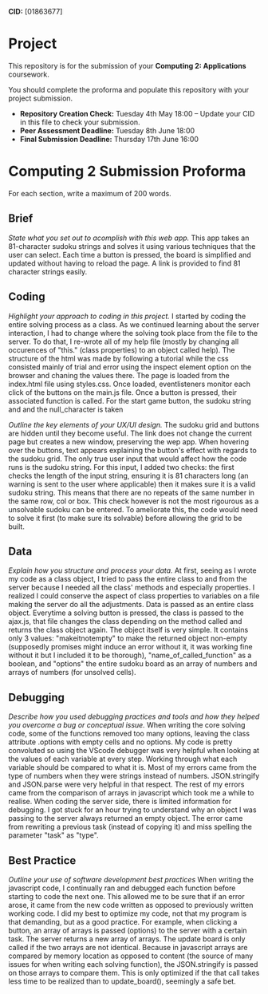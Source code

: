 **CID:** [01863677]

# Project
This repository is for the submission of your **Computing 2: Applications** coursework.

You should complete the proforma and populate this repository with your project submission.

* **Repository Creation Check:** Tuesday 4th May 18:00 – Update your CID in this file to check your submission.
* **Peer Assessment Deadline:** Tuesday 8th June 18:00
* **Final Submission Deadline:** Thursday 17th June 16:00

# Computing 2 Submission Proforma

For each section, write a maximum of 200 words.

## Brief
*State what you set out to acomplish with this web app.*
This app takes an 81-character sudoku strings and solves it using various techniques that the user can select. Each time a button is pressed, the board is simplified and updated without having to reload the page. A link is provided to find 81 character strings easily.

## Coding
*Highlight your approach to coding in this project.*
I started by coding the entire solving process as a class. As we continued learning about the server interaction, I had to change where the solving took place from the file to the server. To do that, I re-wrote all of my help file (mostly by changing all occurences of "this." (class properties) to an object called help). The structure of the html was made by following a tutorial while the css consisted mainly of trial and error using the inspect element option on the browser and chaning the values there. 
The page is loaded from the index.html file using styles.css. Once loaded, eventlisteners monitor each click of the buttons on the main.js file. Once a button is pressed, their associated function is called. For the start game button, the sudoku string and and the null_character is taken 

*Outline the key elements of your UX/UI design.*
The sudoku grid and buttons are hidden until they become useful. The link does not change the current page but creates a new window, preserving the wep app. When hovering over the buttons, text appears explaining the button's effect with regards to the sudoku grid. The only true user input that would affect how the code runs is the sudoku string. For this input, I added two checks: the first checks the length of the input string, ensuring it is 81 characters long (an warning is sent to the user where applicable) then it makes sure it is a valid sudoku string. This means that there are no repeats of the same number in the same row, col or box. This check however is not the most rigourous as a unsolvable sudoku can be entered. To ameliorate this, the code would need to solve it first (to make sure its solvable) before allowing the grid to be built.

## Data
*Explain how you structure and process your data.*
At first, seeing as I wrote my code as a class object, I tried to pass the entire class to and from the server because I needed all the class' methods and especially properties. I realized I could conserve the aspect of class properties to variables on a file making the server do all the adjustments. 
Data is passed as an entire class object. Everytime a solving button is pressed, the class is passed to the ajax.js, that file changes the class depending on the method called and returns the class object again. The object itself is very simple. It contains only 3 values: "makeitnotempty" to make the returned object non-empty (supposedly promises might induce an error without it, it was working fine without it but I included it to be thorough), "name_of_called_function" as a boolean, and "options" the entire sudoku board as an array of numbers and arrays of numbers (for unsolved cells).  

## Debugging
*Describe how you used debugging practices and tools and how they helped you overcome a bug or conceptual issue.*
When writing the core solving code, some of the functions removed too many options, leaving the class attribute .options with empty cells and no options. My code is pretty convoluted so using the VScode debugger was very helpful when looking at the values of each variable at every step. Working through what each variable should be compared to what it is. Most of my errors came from the type of numbers when they were strings instead of numbers. JSON.stringify and JSON.parse were very helpful in that respect. The rest of my errors came from the comparison of arrays in javascript which took me a while to realise. When coding the server side, there is limited information for debugging. I got stuck for an hour trying to understand why an object I was passing to the server always returned an empty object. The error came from rewriting a previous task (instead of copying it) and miss spelling the parameter "task" as "type".

## Best Practice
*Outline your use of software development best practices*
When writing the javascript code, I continually ran and debugged each function before starting to code the next one. This allowed me to be sure that if an error arose, it came from the new code written as opposed to previously written working code. I did my best to optimize my code, not that my program is that demanding, but as a good practice. For example, when clicking a button, an array of arrays is passed (options) to the server with a certain task. The server returns a new array of arrays. The update board is only called if the two arrays are not identical. Because in javascript arrays are compared by memory location as opposed to content (the source of many issues for when writing each solving function), the JSON.stringify is passed on those arrays to compare them. This is only optimized if the that call takes less time to be realized than to update_board(), seemingly a safe bet. 